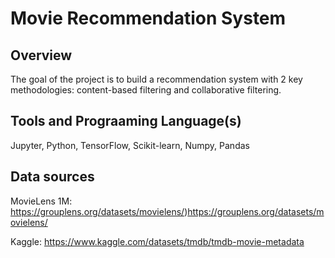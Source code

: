 # Movie Recommendation System

## Overview
The goal of the project is to build a recommendation system with 2 key methodologies: content-based filtering and collaborative filtering. 

## Tools and Prograaming Language(s)
Jupyter, Python, TensorFlow, Scikit-learn, Numpy, Pandas

## Data sources
MovieLens 1M: https://grouplens.org/datasets/movielens/)https://grouplens.org/datasets/movielens/

Kaggle: https://www.kaggle.com/datasets/tmdb/tmdb-movie-metadata


